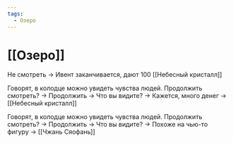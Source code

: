 ```yaml
---
tags:
  - Озеро
---
```

# [[Озеро]]
Не смотреть -> Ивент заканчивается, дают 100 [[Небесный кристалл]]

Говорят, в колодце можно увидеть чувства людей. Продолжить смотреть? -> Продолжить -> Что вы видите? -> Кажется, много денег -> [[Небесный кристалл]]

Говорят, в колодце можно увидеть чувства людей. Продолжить смотреть? -> Продолжить -> Что вы видите? -> Похоже на чью-то фигуру -> [[Чжань Сяофань]]